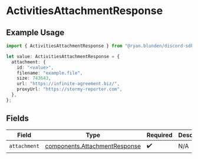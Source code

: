 # ActivitiesAttachmentResponse

## Example Usage

```typescript
import { ActivitiesAttachmentResponse } from "@ryan.blunden/discord-sdk/models/components";

let value: ActivitiesAttachmentResponse = {
  attachment: {
    id: "<value>",
    filename: "example.file",
    size: 743643,
    url: "https://infinite-agreement.biz/",
    proxyUrl: "https://stormy-reporter.com",
  },
};
```

## Fields

| Field                                                                          | Type                                                                           | Required                                                                       | Description                                                                    |
| ------------------------------------------------------------------------------ | ------------------------------------------------------------------------------ | ------------------------------------------------------------------------------ | ------------------------------------------------------------------------------ |
| `attachment`                                                                   | [components.AttachmentResponse](../../models/components/attachmentresponse.md) | :heavy_check_mark:                                                             | N/A                                                                            |